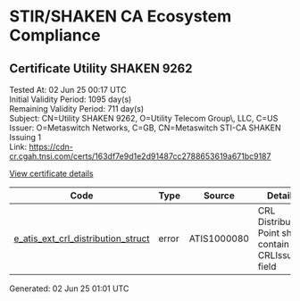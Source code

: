 # STIR/SHAKEN CA Ecosystem Compliance

## Certificate Utility SHAKEN 9262

Tested At: 02 Jun 25 00:17 UTC\
Initial Validity Period: 1095 day(s)\
Remaining Validity Period: 711 day(s)\
Subject: CN=Utility SHAKEN 9262, O=Utility Telecom Group\\, LLC, C=US\
Issuer: O=Metaswitch Networks, C=GB, CN=Metaswitch STI-CA SHAKEN Issuing 1\
Link: https://cdn-cr.cgah.tnsi.com/certs/163df7e9d1e2d91487cc2788653619a671bc9187

[View certificate details](https://x509.io/?cert=MIICgjCCAiigAwIBAgIQUluV0uDKipdEKisX1N%2BepDAKBggqhkjOPQQDAjBYMSswKQYDVQQDDCJNZXRhc3dpdGNoIFNUSS1DQSBTSEFLRU4gSXNzdWluZyAxMQswCQYDVQQGEwJHQjEcMBoGA1UECgwTTWV0YXN3aXRjaCBOZXR3b3JrczAeFw0yNDA1MTMxMDAzNTNaFw0yNzA1MTMxMDAzNTNaMFAxCzAJBgNVBAYTAlVTMSMwIQYDVQQKDBpVdGlsaXR5IFRlbGVjb20gR3JvdXAsIExMQzEcMBoGA1UEAwwTVXRpbGl0eSBTSEFLRU4gOTI2MjBZMBMGByqGSM49AgEGCCqGSM49AwEHA0IABKDlUwDC2%2BozFWFH%2Bxhw6mphWJ8%2BaemQ3l4j82uBcE6WcY7%2BhPkgtQxQKc0KDGIpUw8OGq4TmLt4GK0YUum7gsujgdswgdgwDAYDVR0TAQH%2FBAIwADAOBgNVHQ8BAf8EBAMCB4AwFgYIKwYBBQUHARoECjAIoAYWBDkyNjIwRwYDVR0fBEAwPjA8oDqgOIY2aHR0cHM6Ly9hdXRoZW50aWNhdGUtYXBpLmljb25lY3Rpdi5jb20vZG93bmxvYWQvdjEvY3JsMBcGA1UdIAQQMA4wDAYKYIZIAYb%2FCQEBBDAdBgNVHQ4EFgQUNYU9qJENj0fXadp%2FvdQDMzW69bwwHwYDVR0jBBgwFoAUzR6nABAQ2jIdaRo51dJGCyw8h9YwCgYIKoZIzj0EAwIDSAAwRQIgXB6UywDXCByMstn5YXoU9N%2BQWvFCeavjWW7QEa6BC%2BoCIQCsQ6LR0BPLDCEiLFUc8n9zbTlaJCvb%2Fxmdzp4iYiXaCA%3D%3D)

| Code | Type | Source | Details |
|------|------|--------|---------|
| [e_atis_ext_crl_distribution_struct](../../ISSUES/e_atis_ext_crl_distribution_struct/README.md) | error | ATIS1000080 | CRL Distribution Point shall contain a CRLIssuer field |


Generated: 02 Jun 25 01:01 UTC